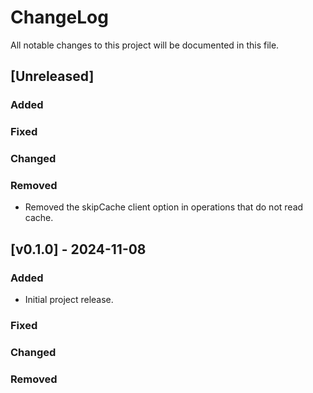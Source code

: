 # ChangeLog

All notable changes to this project will be documented in this file.

## \[Unreleased\]

### Added

### Fixed

### Changed

### Removed

- Removed the skipCache client option in operations that do not read cache.

## \[v0.1.0\] - 2024-11-08

### Added

- Initial project release.

### Fixed

### Changed

### Removed
